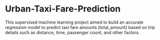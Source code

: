 # Urban-Taxi-Fare-Prediction
This supervised machine learning project aimed to build an accurate regression model to predict taxi fare amounts (total_amount) based on trip details such as distance, time, passenger count, and other factors.
